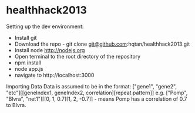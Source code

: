 healthhack2013
==============

Setting up the dev environment:
* Install git
* Download the repo - git clone git@github.com:hqtan/healthhack2013.git
* Install node http://nodejs.org
* Open terminal to the root directory of the repository
* npm install
* node app.js
* navigate to http://localhost:3000


Importing Data
Data is assumed to be in the format: 
["gene1", "gene2", "etc"][[geneIndex1, geneIndex2, correlation][repeat pattern]]
e.g.
["Pomp", "Blvra", "net1"][[0, 1, 0.7][1, 2, -0.7]] - means Pomp has a correlation of 0.7 to Blvra.
